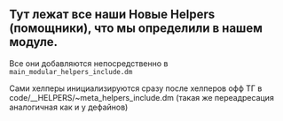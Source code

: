 ## Тут лежат все наши Новые Helpers (помощники), что мы определили в нашем модуле.

Все они добавляются непосредственно в `main_modular_helpers_include.dm`

Сами хелперы инициализируются сразу после хелперов офф ТГ в code/\_\_HELPERS/~meta_helpers_include.dm (такая же переадресация аналогичная как и у дефайнов)
